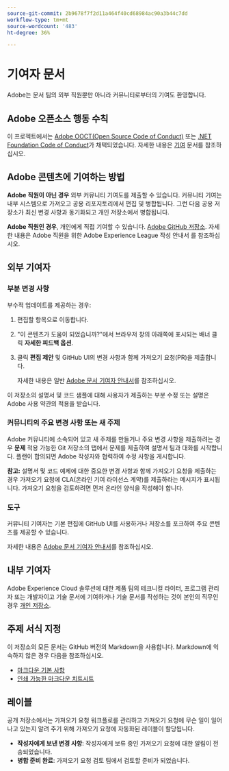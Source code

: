 ```yaml
---
source-git-commit: 2b9678f7f2d11a464f40cd68984ac90a3b44c7dd
workflow-type: tm+mt
source-wordcount: '483'
ht-degree: 36%

---
```

# 기여자 문서

Adobe는 문서 팀의 외부 직원뿐만 아니라 커뮤니티로부터의 기여도 환영합니다.

## Adobe 오픈소스 행동 수칙

이 프로젝트에서는 [Adobe OOCT(Open Source Code of Conduct)](code-of-conduct.md) 또는 [.NET Foundation Code of Conduct](https://dotnetfoundation.org/code-of-conduct)가 채택되었습니다. 자세한 내용은 [기여](contributing.md) 문서를 참조하십시오.

## Adobe 콘텐츠에 기여하는 방법

**Adobe 직원이 아닌 경우** 외부 커뮤니티 기여도를 제출할 수 있습니다. 커뮤니티 기여는 내부 시스템으로 가져오고 공용 리포지토리에서 편집 및 병합됩니다. 그런 다음 공용 저장소가 최신 변경 사항과 동기화되고 개인 저장소에서 병합됩니다.

**Adobe 직원인 경우**, 개인에게 직접 기여할 수 있습니다. [Adobe GitHub 저장소](https://git.corp.adobe.com/AdobeDocs/). 자세한 내용은 Adobe 직원을 위한 Adobe Experience League 작성 안내서 를 참조하십시오.

## 외부 기여자

### 부분 변경 사항

부수적 업데이트를 제공하는 경우:

1. 편집할 항목으로 이동합니다.
1. &quot;이 콘텐츠가 도움이 되었습니까?&quot;에서 브라우저 창의 아래쪽에 표시되는 배너 클릭 **자세한 피드백 옵션**.
1. 클릭 **편집 제안** 및 GitHub UI의 변경 사항과 함께 가져오기 요청(PR)을 제출합니다.

   자세한 내용은 일반 [Adobe 문서 기여자 안내서](https://experienceleague.adobe.com/docs/contributor/contributor-guide/introduction.html)를 참조하십시오.

이 저장소의 설명서 및 코드 샘플에 대해 사용자가 제출하는 부분 수정 또는 설명은 Adobe 사용 약관의 적용을 받습니다.

### 커뮤니티의 주요 변경 사항 또는 새 주제

Adobe 커뮤니티에 소속되어 있고 새 주제를 만들거나 주요 변경 사항을 제출하려는 경우 **문제** 적용 가능한 Git 저장소의 탭에서 문제를 제출하여 설명서 팀과 대화를 시작합니다. 플랜이 합의되면 Adobe 작성자와 협력하여 수정 사항을 게시합니다.

**참고:** 설명서 및 코드 예제에 대한 중요한 변경 사항과 함께 가져오기 요청을 제출하는 경우 가져오기 요청에 CLA(온라인 기여 라이선스 계약)를 제출하라는 메시지가 표시됩니다. 가져오기 요청을 검토하려면 먼저 온라인 양식을 작성해야 합니다.

### 도구

커뮤니티 기여자는 기본 편집에 GitHub UI를 사용하거나 저장소를 포크하여 주요 콘텐츠를 제공할 수 있습니다.

자세한 내용은 [Adobe 문서 기여자 안내서](https://experienceleague.adobe.com/docs/contributor/contributor-guide/introduction.html)를 참조하십시오.

## 내부 기여자

Adobe Experience Cloud 솔루션에 대한 제품 팀의 테크니컬 라이터, 프로그램 관리자 또는 개발자이고 기술 문서에 기여하거나 기술 문서를 작성하는 것이 본인의 직무인 경우 [개인 저장소](https://git.corp.adobe.com/AdobeDocs).

## 주제 서식 지정

이 저장소의 모든 문서는 GitHub 버전의 Markdown을 사용합니다. Markdown에 익숙하지 않은 경우 다음을 참조하십시오.

* [마크다운 기본 사항](https://help.github.com/articles/getting-started-with-writing-and-formatting-on-github/)
* [인쇄 가능한 마크다운 치트시트 ](https://guides.github.com/pdfs/markdown-cheatsheet-online.pdf)

## 레이블

공개 저장소에서는 가져오기 요청 워크플로를 관리하고 가져오기 요청에 무슨 일이 일어나고 있는지 알려 주기 위해 가져오기 요청에 자동화된 레이블이 할당됩니다.

* **작성자에게 보낸 변경 사항**: 작성자에게 보류 중인 가져오기 요청에 대한 알림이 전송되었습니다.
* **병합 준비 완료**: 가져오기 요청 검토 팀에서 검토할 준비가 되었습니다.
